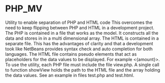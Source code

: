 # PHP_MV
Utility to enable separation of PHP and HTML code
This overcomes the need to keep flipping between PHP and HTML in a development project.
The PHP is contained in a file that works as the model. It constructs all the data and stores in in a multi dimensional array. The HTML is contained in a separate file.
This has the advantages of clarity and that a development took like NetBeans provides syntax check and auto completion for both languages.
The HTML file contains pseudo elements that act as placeholders for the data values to be displayed.  For example <{amount}>.
To use the utility, each PHP file must include the file view.php.  A single call to function showView holds the path to the HTML file and the array holding the data values.  See an example in files test.php and test.html.
